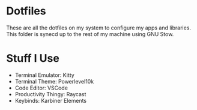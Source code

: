 # Dotfiles
These are all the dotfiles on my system to configure my apps and libraries. This folder is synecd up to the rest of my machine using GNU Stow. 

# Stuff I Use
- Terminal Emulator: Kitty
- Terminal Theme: Powerlevel10k
- Code Editor: VSCode
- Productivity Thingy: Raycast
- Keybinds: Karbiner Elements
